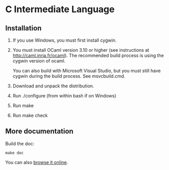 C Intermediate Language
=======================

Installation
-----------

1. If you use Windows, you must first install cygwin. 

2. You must install OCaml version 3.10 or higher (see instructions at
    http://caml.inria.fr/ocaml). The recommended build process is using 
    the cygwin version of ocaml. 

    You can also build with Microsoft Visual Studio, but you must still have
    cygwin during the build process. See msvcbuild.cmd. 

3. Download and unpack the distribution. 

4. Run ./configure (from within bash if on Windows)

5. Run make

6. Run make check

More documentation
------------------

Build the doc:

    make doc

You can also [browse it online](http://kerneis.github.com/cil/doc).
